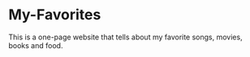 # My-Favorites
This is a one-page website that tells about my favorite songs, movies, books and food.
